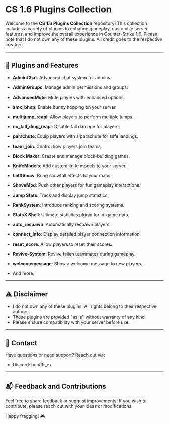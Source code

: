 # CS 1.6 Plugins Collection

Welcome to the **CS 1.6 Plugins Collection** repository! This collection includes a variety of plugins to enhance gameplay, customize server features, and improve the overall experience in Counter-Strike 1.6. 
Please note that I do not own any of these plugins. All credit goes to the respective creators.

---

## 📂 Plugins and Features

- **AdminChat**: Advanced chat system for admins.
- **AdminGroups**: Manage admin permissions and groups.
- **AdvancedMute**: Mute players with enhanced options.

- **amx_bhop**: Enable bunny hopping on your server.
- **multijump_reapi**: Allow players to perform multiple jumps.
- **no_fall_dmg_reapi**: Disable fall damage for players.
- **parachute**: Equip players with a parachute for safe landings.
- **team_join**: Control how players join teams.

- **Block Maker**: Create and manage block-building games.
- **KnifeModels**: Add custom knife models to your server.
- **LetItSnow**: Bring snowfall effects to your maps.
- **ShoveMod**: Push other players for fun gameplay interactions.


- **Jump Stats**: Track and display jump statistics.
- **RankSystem**: Introduce ranking and scoring systems.
- **StatsX Shell**: Ultimate statistics plugin for in-game data.

- **auto_respawn**: Automatically respawn players.
- **connect_info**: Display detailed player connection information.
- **reset_score**: Allow players to reset their scores.
- **Revive-System**: Revive fallen teammates during gameplay.
- **welcomemessage**: Show a welcome message to new players.
- And more..

---

## ⚠️ Disclaimer

- I do not own any of these plugins. All rights belong to their respective authors.
- These plugins are provided "as is" without warranty of any kind.
- Please ensure compatibility with your server before use.

---

## 💬 Contact

Have questions or need support? Reach out via:

- Discord: hunt3r_ex

---

## 📬 Feedback and Contributions

Feel free to share feedback or suggest improvements! If you wish to contribute, please reach out with your ideas or modifications.

Happy fragging! 🎮
